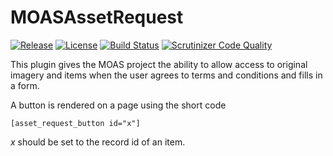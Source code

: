 MOASAssetRequest
===============
[![Release](https://img.shields.io/badge/stable-v1.2.1-blue.svg)](https://github.com/UniversityOfNottingham/MOASAssetRequest/releases/latest)
[![License](https://img.shields.io/badge/licence-MIT-blue.svg)](https://opensource.org/licenses/MIT)
[![Build Status](https://scrutinizer-ci.com/g/UniversityOfNottingham/MOASAssetRequest/badges/build.png?b=master)](https://scrutinizer-ci.com/g/UniversityOfNottingham/MOASAssetRequest/build-status/master)
[![Scrutinizer Code Quality](https://scrutinizer-ci.com/g/UniversityOfNottingham/MOASAssetRequest/badges/quality-score.png?b=master)](https://scrutinizer-ci.com/g/UniversityOfNottingham/MOASAssetRequest/?branch=master)

This plugin gives the MOAS project the ability to allow access to original imagery and items when the user agrees to terms and conditions and fills in a form.

A button is rendered on a page using the short code

```
[asset_request_button id="x"]
```

_x_ should be set to the record id of an item.

